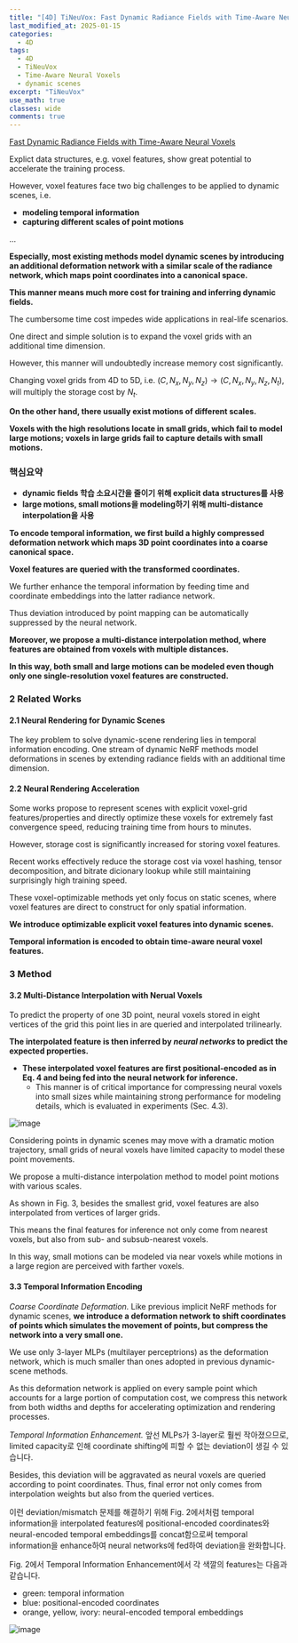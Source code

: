 ```yaml
---
title: "[4D] TiNeuVox: Fast Dynamic Radiance Fields with Time-Aware Neural Voxels"
last_modified_at: 2025-01-15
categories:
  - 4D
tags:
  - 4D
  - TiNeuVox
  - Time-Aware Neural Voxels
  - dynamic scenes
excerpt: "TiNeuVox"
use_math: true
classes: wide
comments: true
---
```


[Fast Dynamic Radiance Fields with Time-Aware Neural Voxels](https://arxiv.org/abs/2205.15285)

Explict data structures, e.g. voxel features, show great potential to accelerate the training process.

However, voxel features face two big challenges to be applied to dynamic scenes, i.e. 

- **modeling temporal information**
- **capturing different scales of point motions**

...

**Especially, most existing methods model dynamic scenes by introducing an additional deformation network with a similar scale of the radiance network, which maps point coordinates into a canonical space.**

**This manner means much more cost for training and inferring dynamic fields.**

The cumbersome time cost impedes wide applications in real-life scenarios.

One direct and simple solution is to expand the voxel grids with an additional time dimension.

However, this manner will undoubtedly increase memory cost significantly.

Changing voxel grids from 4D to 5D, i.e. $(C, N_x, N_y, N_z) \rightarrow (C, N_x, N_y, N_z, N_t)$, will multiply the storage cost by $N_t$.

**On the other hand, there usually exist motions of different scales.**

**Voxels with the high resolutions locate in small grids, which fail to model large motions; voxels in large grids fail to capture details with small motions.**

### 핵심요약
- **dynamic fields 학습 소요시간을 줄이기 위해 explicit data structures를 사용**
- **large motions, small motions을 modeling하기 위해 multi-distance interpolation을 사용**

**To encode temporal information, we first build a highly compressed deformation network which maps 3D point coordinates into a coarse canonical space.**

**Voxel features are queried with the transformed coordinates.**

We further enhance the temporal information by feeding time and coordinate embeddings into the latter radiance network.

Thus deviation introduced by point mapping can be automatically suppressed by the neural network.

**Moreover, we propose a multi-distance interpolation method, where features are obtained from voxels with multiple distances.**

**In this way, both small and large motions can be modeled even though only one single-resolution voxel features are constructed.**

### 2 Related Works
#### 2.1 Neural Rendering for Dynamic Scenes
The key problem to solve dynamic-scene rendering lies in temporal information encoding. One stream of dynamic NeRF methods model deformations in scenes by extending radiance fields with an additional time dimension.
#### 2.2 Neural Rendering Acceleration
Some works propose to represent scenes with explicit voxel-grid features/properties and directly optimize these voxels for extremely fast convergence speed, reducing training time from hours to minutes.

However, storage cost is significantly increased for storing voxel features.

Recent works effectively reduce the storage cost via voxel hashing, tensor decomposition, and bitrate dicionary lookup while still maintaining surprisingly high training speed.

These voxel-optimizable methods yet only focus on static scenes, where voxel features are direct to construct for only spatial information.

**We introduce optimizable explicit voxel features into dynamic scenes.**

**Temporal information is encoded to obtain time-aware neural voxel features.**

### 3 Method
#### 3.2 Multi-Distance Interpolation with Nerual Voxels
To predict the property of one 3D point, neural voxels stored in eight vertices of the grid this point lies in are queried and interpolated trilinearly.

**The interpolated feature is then inferred by _neural networks_ to predict the expected properties.**
  - **These interpolated voxel features are first positional-encoded as in Eq. 4 and being fed into the neural network for inference.**
    - This manner is of critical importance for compressing neural voxels into small sizes while maintaining strong performance for modeling details, which is evaluated in experiments (Sec. 4.3).
    
![image](https://github.com/user-attachments/assets/a15f6dce-8a6b-4016-8cef-522ef80567e7)

Considering points in dynamic scenes may move with a dramatic motion trajectory, small grids of neural voxels have limited capacity to model these point movements.

We propose a multi-distance interpolation method to model point motions with various scales.

As shown in Fig. 3, besides the smallest grid, voxel features are also interpolated from vertices of larger grids.

This means the final features for inference not only come from nearest voxels, but also from sub- and subsub-nearest voxels.

In this way, small motions can be modeled via near voxels while motions in a large region are perceived with farther voxels.

#### 3.3 Temporal Information Encoding
_Coarse Coordinate Deformation._ Like previous implicit NeRF methods for dynamic scenes, **we introduce a deformation network to shift coordinates of points which simulates the movement of points, but compress the network into a very small one.**

We use only 3-layer MLPs (multilayer perceptrions) as the deformation network, which is much smaller than ones adopted in previous dynamic-scene methods.

As this deformation network is applied on every sample point which accounts for a large portion of computation cost, we compress this network from both widths and depths for accelerating optimization and rendering processes.

_Temporal Information Enhancement._ 앞선 MLPs가 3-layer로 훨씬 작아졌으므로, limited capacity로 인해 coordinate shifting에 피할 수 없는 deviation이 생길 수 있습니다. 

Besides, this deviation will be aggravated as neural voxels are queried according to point coordinates. Thus, final error not only comes from interpolation weights but also from the queried vertices.

이런 deviation/mismatch 문제를 해결하기 위해 Fig. 2에서처럼 temporal information을 interpolated features에 positional-encoded coordinates와 neural-encoded temporal embeddings를 concat함으로써 temporal information을 enhance하여 neural networks에 fed하여 deviation을 완화합니다.

Fig. 2에서 Temporal Information Enhancement에서 각 색깔의 features는 다음과 같습니다.
- green: temporal information
- blue: positional-encoded coordinates
- orange, yellow, ivory: neural-encoded temporal embeddings

![image](https://github.com/user-attachments/assets/5fd8068e-9322-4069-9a17-58dcd164af9b)



